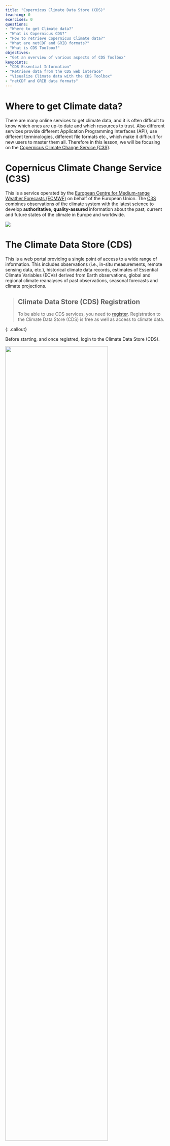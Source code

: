 ```yaml
---
title: "Copernicus Climate Data Store (CDS)"
teaching: 0
exercises: 0
questions:
- "Where to get Climate data?"
- "What is Copernicus CDS?"
- "How to retrieve Copernicus Climate data?"
- "What are netCDF and GRIB formats?"
- "What is CDS Toolbox?"
objectives:
- "Get an overview of various aspects of CDS Toolbox"
keypoints:
- "CDS Essential Information"
- "Retrieve data from the CDS web interace"
- "Visualize Climate data with the CDS Toolbox"
- "netCDF and GRIB data formats"
---
```


# Where to get Climate data?

There are many online services to get climate data, and it is often difficult to know which ones are up-to date and which resources to trust. Also different services provide different Application Programming Interfaces (API), use different terminologies, different file formats etc.,  which make it difficult for new users to master them all. Therefore in this lesson, we will be focusing on the [Copernicus Climate Change Service (C3S)](https://climate.copernicus.eu/).


# Copernicus Climate Change Service (C3S)

This is a service operated by the [European Centre for Medium-range Weather Forecasts (ECMWF)](https://www.ecmwf.int/) on behalf of the European Union. The [C3S](https://climate.copernicus.eu/) combines observations of the climate system with the latest science to develop **authoritative**, **quality-assured** information about the past, current and future states of the climate in Europe and worldwide.

<img src="../fig/C3S_frontpage.png" />

# The Climate Data Store (CDS)

This is a web portal providing a single point of access to a wide range of information. This includes observations (i.e., in-situ measurements, remote sensing data, etc.), historical climate data records, estimates of Essential Climate Variables (ECVs) derived from Earth observations, global and regional climate reanalyses of past observations, seasonal forecasts and climate projections.

> ## Climate Data Store (CDS) Registration
> To be able to use CDS services, you need to [register](https://cds.climate.copernicus.eu/user/login?destination=%2F%23!%2Fhome).
> Registration to the Climate Data Store (CDS) is free as well as access to
> climate data.
>
{: .callout}

Before starting, and once registred, login to the Climate Data Store (CDS).

<img src="../fig/CDS_login.png" width="80%"/>


## Search data in the Climate Data Store

Once login, click on the [Search](https://cds.climate.copernicus.eu/cdsapp#!/search) button:

<img src="../fig/CDS_search.png" width="80%"/>

If you click on "Product Type", you will get the list of available climate data types:

- Climate projections
- Reanalysis
- Satellite observations
- Seasonal forecasts
- Sectorial climate indices

> ## Which product type should I choose?
> You probably recognize the first 3 product types from the previous
> lesson, so let us do a small exercise.
>
> Alice is a Master's student working on draught in Europe over the period 1998-2018, and she wants to look at precipitation data for summer months in 2003 to start with (because she heard about a period of excessively hot and dry weather occuring then).
>
> Which product(s) types can she use?
>
> Which criteria could she use to make her final choice?
> > ## Solution
> > Alice could use:
> > - Climate projections
> > - Reanalysis
> > - Satellite observations
> >
> > and her final choice depends on the variable, the spatial and temporal resolution.
> {: .solution}
>
{: .challenge}

You can also search by entering a key word:
- reanalysis
- cmip
- temperature
- precipitation, etc.

When you search, you can make sure you only get datasets (and not documentation, etc.) by selecting the tab "Datasets"

<img src="../fig/CDS_tab_datasets.png" width="80%"/>

As you can see, it is important to know what you are looking for before starting to download datasets. We will see in the next section that the size of the datasets can also be an important criteria to take into account before starting downloading Climate data.

## Downloads data from the Climate Data Store

We are nearly there! And the best is to try it out.

Let's search for the last available re-analysis. We can search for "ERA5" and it will return the list of available datasets:

<img src="../fig/CDS_ERA5_search.png" width="80%"/>

> ## Single level versus pressure levels
>
> Let's stop here and discuss the results of our search:
> - single levels are usually for variables available at (or close) to the surface.
> - data on pressure levels give information on the vertical structure of the atmosphere.
>
> For many practical applications, using single level (surface) data is sufficient.
{: .callout}

We will select [ERA5 monthly averaged data on single levels from 1979 to present](https://cds.climate.copernicus.eu/cdsapp#!/dataset/reanalysis-era5-single-levels-monthly-means?tab=overview).

<img src="../fig/CDS_ERA5_download.png" width="80%"/>

> ## License
> To be able to download datasets from the Climate Data Store, you need to
> agree with the corresponding data license. This agreement can only be done online.
{: .callout}

Let's look at the default selected boxes:
- **Product type**: Monthly averaged reanalysis by hour of day
- **Variable**: Total precipitation
- **Year**: 2003
- **Month**: June
- **Time**: 06:00
- **Format**: NetCDF 

Please note that it is always good practice to select a small sample of data (in the present instance we take only one month) to check that it meets your needs!

Another issue here may be that apart from the variable and date, all the other boxes ticked involve notions that we do not understand yet..

## What is 2m total precipitation?

We selected [ERA5 monthly averaged data on single levels from 1979 to present](https://cds.climate.copernicus.eu/cdsapp#!/dataset/reanalysis-era5-single-levels-monthly-means?tab=form) so we expected to get surface variables only.

In fact, we get all the variables on a single level and usually close to the surface (for example the *2m temperature* is computed as the temperature at a reference height at 2 metres).

## Data format: GRIB versus NetCDF

### GRIB

[GRIB](https://en.wikipedia.org/wiki/GRIB) (GRIdded Binary or General Regularly-distributed Information in Binary form)

### NetCDF

[NetCDF](https://en.wikipedia.org/wiki/NetCDF)

## The Climate Data Store toolbox

In this section, we will briefly introduce the Climate Data Store toolbox.

### "Show Toolbox request" 

{% include links.md %}

